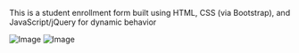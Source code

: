 This is a student enrollment form built using HTML, CSS (via Bootstrap), and JavaScript/jQuery for dynamic behavior

![Image](https://github.com/user-attachments/assets/6308ad70-4907-47ea-ae64-712fbf705738)
![Image](https://github.com/user-attachments/assets/0c38bd89-6ac5-4b6b-907e-ff63b941b2b9)
